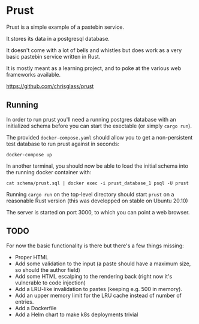 Prust
======

Prust is a simple example of a pastebin service.

It stores its data in a postgresql database.

It doesn't come with a lot of bells and whistles but does work as a very basic
pastebin service written in Rust.

It is mostly meant as a learning project, and to poke at the various web
frameworks available.

https://github.com/chrisglass/prust


Running
--------

In order to run prust you'll need a running postgres database with an
initialized schema before you can start the exectable (or simply `cargo run`).

The provided `docker-compose.yaml` should allow you to get a non-persistent
test database to run prust against in seconds:

```
docker-compose up
```

In another terminal, you should now be able to load the initial schema into
the running docker container with:

```
cat schema/prust.sql | docker exec -i prust_database_1 psql -U prust
```

Running `cargo run` on the top-level directory should start `prust` on a
reasonable Rust version (this was developped on stable on Ubuntu 20.10)

The server is started on port 3000, to which you can point a web browser.

TODO
----

For now the basic functionality is there but there's a few things missing:

- Proper HTML
- Add some validation to the input (a paste should have a maximum size, so
  should the author field)
- Add some HTML escalping to the rendering back (right now it's vulnerable to
  code injection)
- Add a LRU-like invalidation to pastes (keeping e.g. 500 in memory).
- Add an upper memory limit for the LRU cache instead of number of entries.
- Add a Dockerfile
- Add a Helm chart to make k8s deployments trivial

